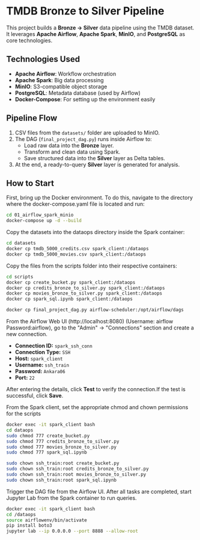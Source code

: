 # TMDB Bronze to Silver Pipeline

This project builds a **Bronze → Silver** data pipeline using the TMDB dataset.  
It leverages **Apache Airflow**, **Apache Spark**, **MinIO**, and **PostgreSQL** as core technologies.

## Technologies Used
- **Apache Airflow**: Workflow orchestration
- **Apache Spark**: Big data processing
- **MinIO**: S3-compatible object storage
- **PostgreSQL**: Metadata database (used by Airflow)
- **Docker-Compose**: For setting up the environment easily

## Pipeline Flow

1. CSV files from the `datasets/` folder are uploaded to MinIO.
2. The DAG (`final_project_dag.py`) runs inside Airflow to:
   - Load raw data into the **Bronze** layer.
   - Transform and clean data using Spark.
   - Save structured data into the **Silver** layer as Delta tables.
3. At the end, a ready-to-query **Silver** layer is generated for analysis.

## How to Start
First, bring up the Docker environment. To do this, navigate to the directory where the docker-compose.yaml file is located and run:
```bash
cd 01_airflow_spark_minio
docker-compose up -d --build
```
Copy the datasets into the dataops directory inside the Spark container:
```bash
cd datasets
docker cp tmdb_5000_credits.csv spark_client:/dataops
docker cp tmdb_5000_movies.csv spark_client:/dataops
```
Copy the files from the scripts folder into their respective containers:
```bash
cd scripts
docker cp create_bucket.py spark_client:/dataops
docker cp credits_bronze_to_silver.py spark_client:/dataops
docker cp movies_bronze_to_silver.py spark_client:/dataops
docker cp spark_sql.ipynb spark_client:/dataops

docker cp final_project_dag.py airflow-scheduler:/opt/airflow/dags
```
From the Airflow Web UI (http://localhost:8080) (Username: airflow Password:airflow), go to the "Admin" → "Connections" section and create a new connection.
- **Connection ID:** `spark_ssh_conn`
- **Connection Type:** `SSH`
- **Host:** `spark_client`
- **Username:** `ssh_train`
- **Password:** `Ankara06`
- **Port:** `22`


After entering the details, click **Test** to verify the connection.If the test is successful, click **Save**.

From the Spark client, set the appropriate chmod and chown permissions for the scripts
```bash
docker exec -it spark_client bash
cd dataops
sudo chmod 777 create_bucket.py
sudo chmod 777 credits_bronze_to_silver.py
sudo chmod 777 movies_bronze_to_silver.py
sudo chmod 777 spark_sql.ipynb

sudo chown ssh_train:root create_bucket.py
sudo chown ssh_train:root credits_bronze_to_silver.py
sudo chown ssh_train:root movies_bronze_to_silver.py
sudo chown ssh_train:root spark_sql.ipynb
```
Trigger the DAG file from the Airflow UI. After all tasks are completed, start Jupyter Lab from the Spark container to run queries.
```bash
docker exec -it spark_client bash
cd /dataops
source airflowenv/bin/activate
pip install boto3
jupyter lab --ip 0.0.0.0 --port 8888 --allow-root
```
